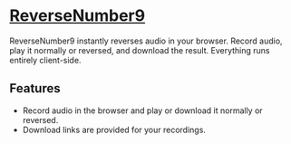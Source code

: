 # <a href="https://cheesedongjin.github.io/ReverseNumber9/" target="_blank">ReverseNumber9</a>

ReverseNumber9 instantly reverses audio in your browser. Record audio, play it normally or reversed, and download the result. Everything runs entirely client-side.

## Features

- Record audio in the browser and play or download it normally or reversed.
- Download links are provided for your recordings.
